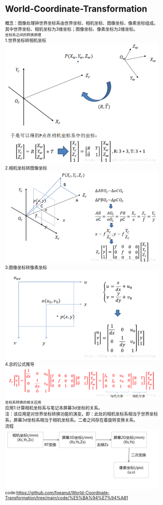 # World-Coordinate-Transformation<br>
概念：图像处理钟世界坐标系由世界坐标、相机坐标、图像坐标、像素坐标组成。其中世界坐标、相机坐标为3维坐标；图像坐标、像素坐标为2维坐标。<br>
`坐标系之间的转换原理`<br>
1.世界坐标转相机坐标<br>
![Image text](https://github.com/fpeanut/World-Coordinate-Transformation/blob/main/img/1.png)<br>
2.相机坐标转图像坐标<br>
![Image text](https://github.com/fpeanut/World-Coordinate-Transformation/blob/main/img/2.png)<br>
3.图像坐标转像素坐标<br>
![Image text](https://github.com/fpeanut/World-Coordinate-Transformation/blob/main/img/3.png)<br>
4.总的公式推导<br>
![Image text](https://github.com/fpeanut/World-Coordinate-Transformation/blob/main/img/4.png)<br>
 `坐标系转换的相关应用`<br>
应用1:计算相机坐标系与笔记本屏幕3d坐标的关系。<br>
注：该应用是对世界坐标转换功能的演变。即：此处的相机坐标系相当于世界坐标系，屏幕3d坐标系相当于相机坐标系。二者之间存在着旋转变换关系。<br>
流程<br>
![Image text](https://github.com/fpeanut/World-Coordinate-Transformation/blob/main/img/5.jpg)<br>
code:https://github.com/fpeanut/World-Coordinate-Transformation/tree/main/code/%E5%BA%94%E7%94%A81<br>
